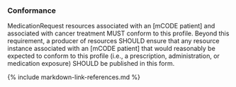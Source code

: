### Conformance

 MedicationRequest resources associated with an [mCODE patient] and associated with cancer treatment MUST conform to this profile. Beyond this requirement, a producer of resources SHOULD ensure that any resource instance associated with an [mCODE patient] that would reasonably be expected to conform to this profile (i.e., a prescription, administration, or medication exposure) SHOULD be published in this form.

{% include markdown-link-references.md %}
